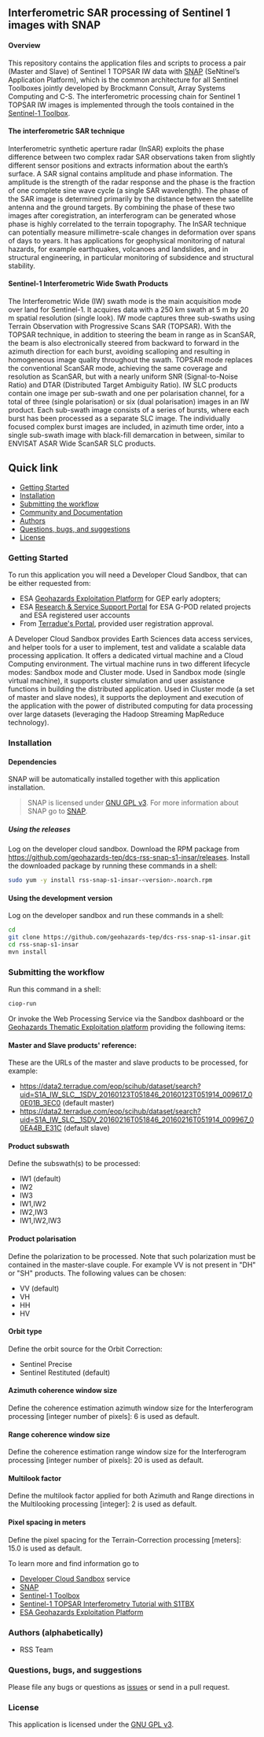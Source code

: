 ## Interferometric SAR processing of Sentinel 1 images with SNAP

#### Overview

This repository contains the application files and scripts to process a pair (Master and Slave) of Sentinel 1 TOPSAR IW data with [SNAP](http://step.esa.int/main/toolboxes/snap) (SeNtinel’s Application Platform), which is the common architecture for all Sentinel Toolboxes jointly developed by Brockmann Consult, Array Systems Computing and C-S.
The interferometric processing chain for Sentinel 1 TOPSAR IW images is implemented through the tools contained in the [Sentinel-1 Toolbox](http://step.esa.int/main/toolboxes/sentinel-1-toolbox).

#### The interferometric SAR technique  

Interferometric synthetic aperture radar (InSAR) exploits the phase difference between two complex radar SAR observations taken from slightly different sensor positions and extracts information about the earth’s surface. A SAR signal contains amplitude and phase information. The amplitude is the strength of the radar response and the phase is the fraction of one complete sine wave cycle (a single SAR wavelength). The phase of the SAR image is determined primarily by the distance between the satellite antenna and the ground targets. By combining the phase of these two images after coregistration, an interferogram can be generated whose phase is highly correlated to the terrain topography.
The InSAR technique can potentially measure millimetre-scale changes in deformation over spans of days to years. It has applications for geophysical monitoring of natural hazards, for example earthquakes, volcanoes and landslides, and in structural engineering, in particular monitoring of subsidence and structural stability.

#### Sentinel-1 Interferometric Wide Swath Products

The Interferometric Wide (IW) swath mode is the main acquisition mode over land for Sentinel-1. It acquires data with a 250 km swath at 5 m by 20 m spatial resolution (single look). IW mode captures three sub-swaths using Terrain Observation with Progressive Scans SAR (TOPSAR). With the TOPSAR technique, in addition to steering the beam in range as in ScanSAR, the beam is also electronically steered from backward to forward in the azimuth direction for each burst, avoiding scalloping and resulting in homogeneous image quality throughout the swath. 
TOPSAR mode replaces the conventional ScanSAR mode, achieving the same coverage and resolution as ScanSAR, but with a nearly uniform SNR (Signal-to-Noise Ratio) and DTAR (Distributed Target Ambiguity Ratio). IW SLC products contain one image per sub-swath and one per polarisation channel, for a total of three (single polarisation) or six (dual polarisation) images in an IW product.
Each sub-swath image consists of a series of bursts, where each burst has been processed as a separate SLC image. The individually focused complex burst images are included, in azimuth time order, into a single sub-swath image with black-fill demarcation in between, similar to ENVISAT ASAR Wide ScanSAR SLC products.


## Quick link

* [Getting Started](#getting-started)
* [Installation](#installation)
* [Submitting the workflow](#submit)
* [Community and Documentation](#community)
* [Authors](#authors)
* [Questions, bugs, and suggestions](#questions)
* [License](#license)

### <a name="getting-started"></a>Getting Started

To run this application you will need a Developer Cloud Sandbox, that can be either requested from:
* ESA [Geohazards Exploitation Platform](https://geohazards-tep.eo.esa.int) for GEP early adopters;
* ESA [Research & Service Support Portal](http://eogrid.esrin.esa.int/cloudtoolbox/) for ESA G-POD related projects and ESA registered user accounts
* From [Terradue's Portal](http://www.terradue.com/partners), provided user registration approval.

A Developer Cloud Sandbox provides Earth Sciences data access services, and helper tools for a user to implement, test and validate a scalable data processing application. It offers a dedicated virtual machine and a Cloud Computing environment.
The virtual machine runs in two different lifecycle modes: Sandbox mode and Cluster mode.
Used in Sandbox mode (single virtual machine), it supports cluster simulation and user assistance functions in building the distributed application.
Used in Cluster mode (a set of master and slave nodes), it supports the deployment and execution of the application with the power of distributed computing for data processing over large datasets (leveraging the Hadoop Streaming MapReduce technology).

### <a name="installation"></a>Installation

#### Dependencies 

SNAP will be automatically installed together with this application installation. 

> SNAP is licensed under [GNU GPL v3](https://www.gnu.org/licenses/gpl.html). For more information about SNAP go to [SNAP](http://step.esa.int/main/toolboxes/snap).

##### Using the releases

Log on the developer cloud sandbox. Download the RPM package from https://github.com/geohazards-tep/dcs-rss-snap-s1-insar/releases.
Install the downloaded package by running these commands in a shell:

```bash
sudo yum -y install rss-snap-s1-insar-<version>.noarch.rpm
```

#### Using the development version

Log on the developer sandbox and run these commands in a shell:

```bash
cd
git clone https://github.com/geohazards-tep/dcs-rss-snap-s1-insar.git
cd rss-snap-s1-insar
mvn install
```

### <a name="submit"></a>Submitting the workflow

Run this command in a shell:

```bash
ciop-run
```
Or invoke the Web Processing Service via the Sandbox dashboard or the [Geohazards Thematic Exploitation platform](https://geohazards-tep.eo.esa.int) providing the following items:

#### Master and Slave products' reference:

These are the URLs of the master and slave products to be processed, for example:
* https://data2.terradue.com/eop/scihub/dataset/search?uid=S1A_IW_SLC__1SDV_20160123T051846_20160123T051914_009617_00E01B_3EC0 (default master)
* https://data2.terradue.com/eop/scihub/dataset/search?uid=S1A_IW_SLC__1SDV_20160216T051846_20160216T051914_009967_00EA4B_E31C (default slave)

#### Product subswath

Define the subswath(s) to be processed:
* IW1 (default)
* IW2
* IW3
* IW1,IW2
* IW2,IW3
* IW1,IW2,IW3

#### Product polarisation

Define the polarization to be processed. Note that such polarization must be contained in the master-slave couple. For example VV is not present in "DH" or "SH" products. 
The following values can be chosen:
* VV (default)
* VH
* HH
* HV

#### Orbit type
                        
Define the orbit source for the Orbit Correction:
* Sentinel Precise
* Sentinel Restituted (default) 

#### Azimuth coherence window size

Define the coherence estimation azimuth window size for the Interferogram processing [integer number of pixels]: 6 is used as default.

#### Range coherence window size

Define the coherence estimation range window size for the Interferogram processing [integer number of pixels]: 20 is used as default.          

#### Multilook factor

Define the multilook factor applied for both Azimuth and Range directions in the Multilooking processing [integer]: 2 is used as default.

#### Pixel spacing in meters

Define the pixel spacing for the Terrain-Correction processing [meters]: 15.0 is used as default.

To learn more and find information go to

* [Developer Cloud Sandbox](http://docs.terradue.com/developer) service
* [SNAP](http://step.esa.int/main/toolboxes/snap)
* [Sentinel-1 Toolbox](http://step.esa.int/main/toolboxes/sentinel-1-toolbox)
* [Sentinel-1 TOPSAR Interferometry Tutorial with S1TBX](http://sentinel1.s3.amazonaws.com/docs/S1TBX%20TOPSAR%20Interferometry%20with%20Sentinel-1%20Tutorial.pdf) 
* [ESA Geohazards Exploitation Platform](https://geohazards-tep.eo.esa.int)

### <a name="authors"></a>Authors (alphabetically)

* RSS Team

### <a name="questions"></a>Questions, bugs, and suggestions

Please file any bugs or questions as [issues](https://github.com/geohazards-tep/dcs-rss-snap-s1-insar/issues) or send in a pull request.

### <a name="license"></a>License

This application is licensed under the [GNU GPL v3](https://www.gnu.org/licenses/gpl.html).
